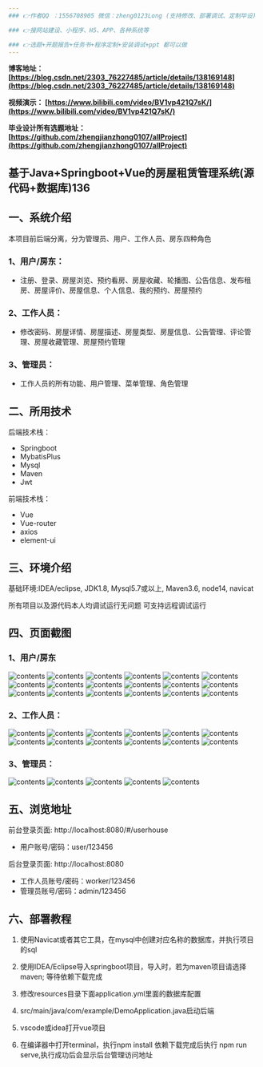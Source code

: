 ```yaml
---
### 👉作者QQ ：1556708905 微信：zheng0123Long (支持修改、部署调试、定制毕设)

### 👉接网站建设、小程序、H5、APP、各种系统等

### 👉选题+开题报告+任务书+程序定制+安装调试+ppt 都可以做
---
```


**博客地址：
[https://blog.csdn.net/2303_76227485/article/details/138169148](https://blog.csdn.net/2303_76227485/article/details/138169148)**

**视频演示：
[https://www.bilibili.com/video/BV1vp421Q7sK/](https://www.bilibili.com/video/BV1vp421Q7sK/)**

**毕业设计所有选题地址：
[https://github.com/zhengjianzhong0107/allProject](https://github.com/zhengjianzhong0107/allProject)**

## 基于Java+Springboot+Vue的房屋租赁管理系统(源代码+数据库)136

## 一、系统介绍
本项目前后端分离，分为管理员、用户、工作人员、房东四种角色

### 1、用户/房东：
- 注册、登录、房屋浏览、预约看房、房屋收藏、轮播图、公告信息、发布租房、房屋评价、房屋信息、个人信息、我的预约、房屋预约
### 2、工作人员：
- 修改密码、房屋详情、房屋描述、房屋类型、房屋信息、公告管理、评论管理、房屋收藏管理、房屋预约管理
### 3、管理员：
- 工作人员的所有功能、用户管理、菜单管理、角色管理

## 二、所用技术

后端技术栈：

- Springboot
- MybatisPlus
- Mysql
- Maven
- Jwt

前端技术栈：

- Vue 
- Vue-router 
- axios 
- element-ui

## 三、环境介绍

基础环境:IDEA/eclipse, JDK1.8, Mysql5.7或以上, Maven3.6, node14, navicat

所有项目以及源代码本人均调试运行无问题 可支持远程调试运行

## 四、页面截图
### 1、用户/房东
![contents](./picture/picture1.png)
![contents](./picture/picture2.png)
![contents](./picture/picture3.png)
![contents](./picture/picture4.png)
![contents](./picture/picture5.png)
![contents](./picture/picture6.png)
![contents](./picture/picture7.png)
![contents](./picture/picture8.png)
![contents](./picture/picture9.png)
![contents](./picture/picture10.png)
![contents](./picture/picture11.png)
![contents](./picture/picture12.png)
![contents](./picture/picture13.png)
![contents](./picture/picture14.png)
![contents](./picture/picture15.png)
![contents](./picture/picture16.png)
![contents](./picture/picture17.png)
![contents](./picture/picture18.png)

### 2、工作人员：
![contents](./picture/picture19.png)
![contents](./picture/picture20.png)
![contents](./picture/picture21.png)
![contents](./picture/picture22.png)
![contents](./picture/picture23.png)
![contents](./picture/picture24.png)
![contents](./picture/picture25.png)
![contents](./picture/picture26.png)
![contents](./picture/picture27.png)
![contents](./picture/picture28.png)
![contents](./picture/picture29.png)
![contents](./picture/picture30.png)

### 3、管理员：
![contents](./picture/picture31.png)
![contents](./picture/picture32.png)
![contents](./picture/picture33.png)
![contents](./picture/picture34.png)
![contents](./picture/picture35.png)

## 五、浏览地址
前台登录页面: http://localhost:8080/#/userhouse

- 用户账号/密码：user/123456

后台登录页面: http://localhost:8080

- 工作人员账号/密码：worker/123456
- 管理员账号/密码：admin/123456

## 六、部署教程

1. 使用Navicat或者其它工具，在mysql中创建对应名称的数据库，并执行项目的sql

2. 使用IDEA/Eclipse导入springboot项目，导入时，若为maven项目请选择maven; 等待依赖下载完成

3. 修改resources目录下面application.yml里面的数据库配置

4. src/main/java/com/example/DemoApplication.java启动后端

5. vscode或idea打开vue项目

6. 在编译器中打开terminal，执行npm install 依赖下载完成后执行 npm run serve,执行成功后会显示后台管理访问地址

